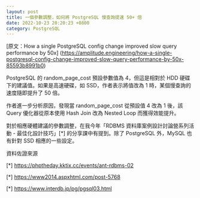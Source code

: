 ```yaml
---
layout: post
title: 一個參數調整，如何將 PostgreSQL 慢查詢提速 50+ 倍
date: 2022-10-23 20:20:23 +0800
category: PostgreSQL
---
```



[原文：How a single PostgreSQL config change improved slow query performance by 50x]
(https://amplitude.engineering/how-a-single-postgresql-config-change-improved-slow-query-performance-by-50x-85593b8991b0)

PostgreSQL 的 random_page_cost 預設參數值為 4，但這是相對於 HDD 硬碟下的建議值。如果是高速硬碟，如 SSD，作者表示將值改為 1 時，某個慢查詢的速度隨即提升了 50 倍。

作者進一步分析原因，發現當 random_page_cost 從預設值 4 改為 1 後，該 Query 優化器從原本使用 Hash Join 改為 Nested Loop 而獲得效能提升。

對於相應硬體建議的參數調整，在我今年「RDBMS 資料庫案例設計討論營系列活動 - 最佳化設計技巧」[*] 的分享課中有提到。除了 PostgreSQL 外，MySQL 也有針對 SSD 相應的一些設定。

資料佐證來源

[*] https://phptheday.kktix.cc/events/ant-rdbms-02

[*] https://www2014.aspxhtml.com/post-5768

[*] https://www.interdb.jp/pg/pgsql03.html
